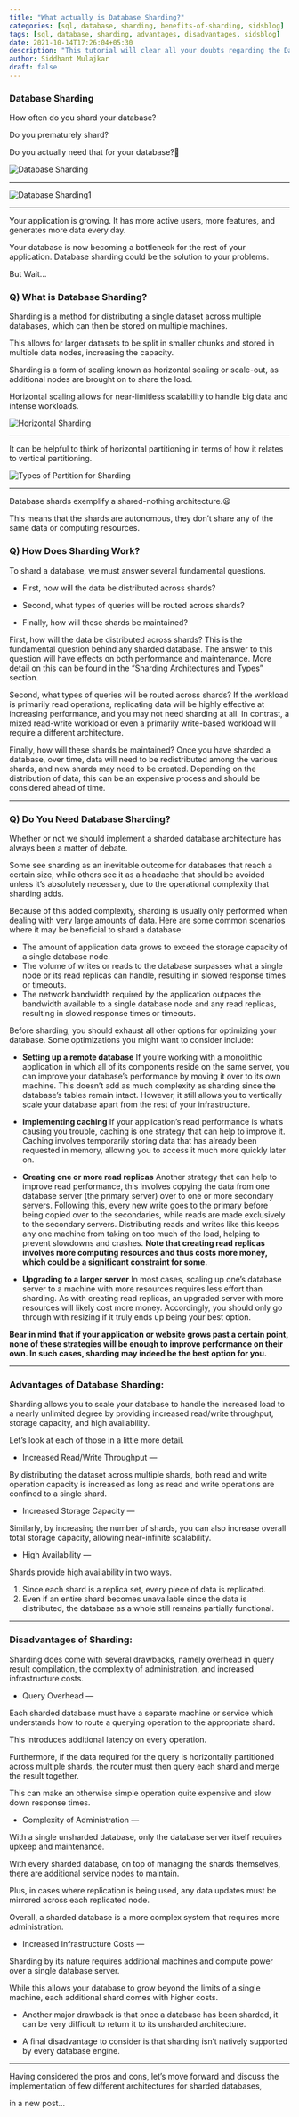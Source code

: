 ```yaml
---
title: "What actually is Database Sharding?"
categories: [sql, database, sharding, benefits-of-sharding, sidsblog]
tags: [sql, database, sharding, advantages, disadvantages, sidsblog]
date: 2021-10-14T17:26:04+05:30
description: "This tutorial will clear all your doubts regarding the Database Sharding and do you actually need it"
author: Siddhant Mulajkar
draft: false
---
```


### Database Sharding

How often do you shard your database?

Do you prematurely shard?

Do you actually need that for your database?🤔

![Database Sharding](/images/databasesharding/dbshardingintro.jpg)

-------------------------------------------------------------------------------

![Database Sharding1](/images/databasesharding/dbshard.png)

-------------------------------------------------------------------------------

Your application is growing. It has more active users, more features, and generates more data every day. 

Your database is now becoming a bottleneck for the rest of your application. Database sharding could be the solution to your problems. 

But Wait...


### Q) What is Database Sharding?

Sharding is a method for distributing a single dataset across multiple databases, which can then be stored on multiple machines. 

This allows for larger datasets to be split in smaller chunks and stored in multiple data nodes, increasing the capacity.

Sharding is a form of scaling known as horizontal scaling or scale-out, as additional nodes are brought on to share the load. 

Horizontal scaling allows for near-limitless scalability to handle big data and intense workloads.

![Horizontal Sharding](/images/databasesharding/horizontalscale.jpeg)

-------------------------------------------------------------------------------

It can be helpful to think of horizontal partitioning in terms of how it relates to vertical partitioning.

![Types of Partition for Sharding](/images/databasesharding/partitioneg.png)

-------------------------------------------------------------------------------

Database shards exemplify a shared-nothing architecture.😦

This means that the shards are autonomous, they don’t share any of the same data or computing resources.

### Q) How Does Sharding Work?

To shard a database, we must answer several fundamental questions.

- First, how will the data be distributed across shards?

- Second, what types of queries will be routed across shards?

- Finally, how will these shards be maintained?


First, how will the data be distributed across shards? This is the fundamental question behind any sharded database. The answer to this question will have effects on both performance and maintenance. More detail on this can be found in the “Sharding Architectures and Types” section.

Second, what types of queries will be routed across shards? If the workload is primarily read operations, replicating data will be highly effective at increasing performance, and you may not need sharding at all. In contrast, a mixed read-write workload or even a primarily write-based workload will require a different architecture.

Finally, how will these shards be maintained? Once you have sharded a database, over time, data will need to be redistributed among the various shards, and new shards may need to be created. Depending on the distribution of data, this can be an expensive process and should be considered ahead of time.

-------------------------------------------------------------------------------

### Q) Do You Need Database Sharding?

Whether or not we should implement a sharded database architecture has always been a matter of debate.

Some see sharding as an inevitable outcome for databases that reach a certain size, while others see it as a headache that should be avoided unless it’s absolutely necessary, due to the operational complexity that sharding adds.

Because of this added complexity, sharding is usually only performed when dealing with very large amounts of data. Here are some common scenarios where it may be beneficial to shard a database:

- The amount of application data grows to exceed the storage capacity of a single database node.
- The volume of writes or reads to the database surpasses what a single node or its read replicas can handle, resulting in slowed response times or timeouts.
- The network bandwidth required by the application outpaces the bandwidth available to a single database node and any read replicas, resulting in slowed response times or timeouts.

Before sharding, you should exhaust all other options for optimizing your database. Some optimizations you might want to consider include:

 - **Setting up a remote database** If you’re working with a monolithic application in which all of its components reside on the same server, you can improve your database’s performance by moving it over to its own machine. This doesn’t add as much complexity as sharding since the database’s tables remain intact. However, it still allows you to vertically scale your database apart from the rest of your infrastructure.

- **Implementing caching** If your application’s read performance is what’s causing you trouble, caching is one strategy that can help to improve it. Caching involves temporarily storing data that has already been requested in memory, allowing you to access it much more quickly later on.

- **Creating one or more read replicas** Another strategy that can help to improve read performance, this involves copying the data from one database server (the primary server) over to one or more secondary servers. Following this, every new write goes to the primary before being copied over to the secondaries, while reads are made exclusively to the secondary servers. Distributing reads and writes like this keeps any one machine from taking on too much of the load, helping to prevent slowdowns and crashes. **Note that creating read replicas involves more computing resources and thus costs more money, which could be a significant constraint for some.**

- **Upgrading to a larger server** In most cases, scaling up one’s database server to a machine with more resources requires less effort than sharding. As with creating read replicas, an upgraded server with more resources will likely cost more money. Accordingly, you should only go through with resizing if it truly ends up being your best option.

**Bear in mind that if your application or website grows past a certain point, none of these strategies will be enough to improve performance on their own. In such cases, sharding may indeed be the best option for you.**

-------------------------------------------------------------------------------

### Advantages of Database Sharding:

Sharding allows you to scale your database to handle the increased load to a nearly unlimited degree by providing increased read/write throughput, storage capacity, and high availability. 

Let’s look at each of those in a little more detail.


- Increased Read/Write Throughput — 

By distributing the dataset across multiple shards, both read and write operation capacity is increased as long as read and write operations are confined to a single shard.


- Increased Storage Capacity — 

Similarly, by increasing the number of shards, you can also increase overall total storage capacity, allowing near-infinite scalability.


- High Availability — 

Shards provide high availability in two ways. 
1) Since each shard is a replica set, every piece of data is replicated.
2) Even if an entire shard becomes unavailable since the data is distributed, the database as a whole still remains partially functional.

-------------------------------------------------------------------------------

### Disadvantages of Sharding:

Sharding does come with several drawbacks, namely overhead in query result compilation, the complexity of administration, and increased infrastructure costs.


- Query Overhead — 

Each sharded database must have a separate machine or service which understands how to route a querying operation to the appropriate shard. 

This introduces additional latency on every operation. 


Furthermore, if the data required for the query is horizontally partitioned across multiple shards, the router must then query each shard and merge the result together. 

This can make an otherwise simple operation quite expensive and slow down response times.


- Complexity of Administration — 

With a single unsharded database, only the database server itself requires upkeep and maintenance. 

With every sharded database, on top of managing the shards themselves, there are additional service nodes to maintain. 


Plus, in cases where replication is being used, any data updates must be mirrored across each replicated node.

Overall, a sharded database is a more complex system that requires more administration.


- Increased Infrastructure Costs — 

Sharding by its nature requires additional machines and compute power over a single database server. 

While this allows your database to grow beyond the limits of a single machine, each additional shard comes with higher costs.


- Another major drawback is that once a database has been sharded, it can be very difficult to return it to its unsharded architecture.

- A final disadvantage to consider is that sharding isn’t natively supported by every database engine.


-------------------------------------------------------------------------------

Having considered the pros and cons, let’s move forward and discuss the  implementation of few different architectures for sharded databases,

in a new post...

